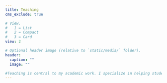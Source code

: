 ```yaml
---
title: Teaching
cms_exclude: true

# View.
#   1 = List
#   2 = Compact
#   3 = Card
view: 2

# Optional header image (relative to `static/media/` folder).
header:
  caption: ""
  image: ""

#Teaching is central to my academic work. I specialize in helping students build strong foundations in communication science, computational methods, political communication, and statistical reasoning. Whether designing courses or leading tutorials, I focus on making complex ideas accessible, hands-on, and relevant. I take great pride in the consistently strong evaluations and feedback I receive, and I see teaching as a collaborative, rewarding part of research and public scholarship.
---
```


